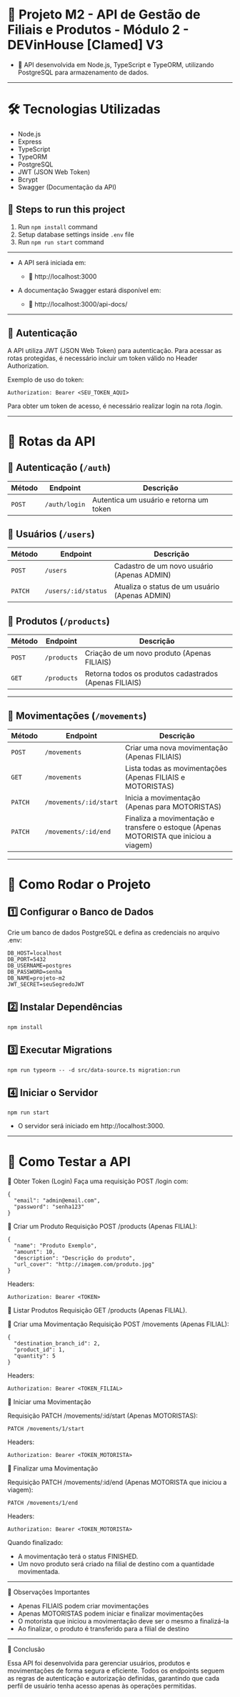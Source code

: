 # 📌 Projeto M2 - API de Gestão de Filiais e Produtos - Módulo 2 - DEVinHouse [Clamed] V3

- 🚀 API desenvolvida em Node.js, TypeScript e TypeORM, utilizando PostgreSQL para armazenamento de dados.

---

# 🛠 Tecnologias Utilizadas
- Node.js
- Express
- TypeScript
- TypeORM
- PostgreSQL
- JWT (JSON Web Token)
- Bcrypt
- Swagger (Documentação da API)

## 📌 Steps to run this project
1. Run `npm install` command
2. Setup database settings inside `.env` file
3. Run `npm run start` command

---

- A API será iniciada em:
  - 📍 http://localhost:3000

- A documentação Swagger estará disponível em:
  - 📄 http://localhost:3000/api-docs/

---

## 🔐 Autenticação
A API utiliza JWT (JSON Web Token) para autenticação. Para acessar as rotas protegidas, é necessário incluir um token válido no Header Authorization.

Exemplo de uso do token:
```
Authorization: Bearer <SEU_TOKEN_AQUI>
```
Para obter um token de acesso, é necessário realizar login na rota /login.

---

# 📌 Rotas da API

## 🔹 **Autenticação (`/auth`)**
| Método | Endpoint  | Descrição |
|--------|----------|-----------|
| `POST` | `/auth/login` | Autentica um usuário e retorna um token |

## 🔹 **Usuários (`/users`)**
| Método  | Endpoint          | Descrição |
|---------|------------------|-----------|
| `POST`  | `/users`         | Cadastro de um novo usuário (Apenas ADMIN) |
| `PATCH` | `/users/:id/status` | Atualiza o status de um usuário (Apenas ADMIN) |

## 🔹 **Produtos (`/products`)**
| Método | Endpoint     | Descrição |
|--------|-------------|-----------|
| `POST` | `/products` | Criação de um novo produto (Apenas FILIAIS) |
| `GET`  | `/products` | Retorna todos os produtos cadastrados (Apenas FILIAIS) |

---

## 🔹 **Movimentações (`/movements`)**
| Método  | Endpoint                  | Descrição |
|---------|--------------------------|-----------|
| `POST`  | `/movements`              | Criar uma nova movimentação (Apenas FILIAIS) |
| `GET`   | `/movements`              | Lista todas as movimentações (Apenas FILIAIS e MOTORISTAS) |
| `PATCH` | `/movements/:id/start`    | Inicia a movimentação (Apenas para MOTORISTAS) |
| `PATCH` | `/movements/:id/end`      | Finaliza a movimentação e transfere o estoque (Apenas MOTORISTA que iniciou a viagem) |

---

# 📖 Como Rodar o Projeto

## 1️⃣ Configurar o Banco de Dados
Crie um banco de dados PostgreSQL e defina as credenciais no arquivo .env:
```
DB_HOST=localhost
DB_PORT=5432
DB_USERNAME=postgres
DB_PASSWORD=senha
DB_NAME=projeto-m2
JWT_SECRET=seuSegredoJWT
```

## 2️⃣ Instalar Dependências
```npm install```

## 3️⃣ Executar Migrations
```npm run typeorm -- -d src/data-source.ts migration:run```

## 4️⃣ Iniciar o Servidor
```npm run start```

- O servidor será iniciado em http://localhost:3000.

---
# 📌 Como Testar a API
🔹 Obter Token (Login)
Faça uma requisição POST /login com:
```
{
  "email": "admin@email.com",
  "password": "senha123"
}
```

🔹 Criar um Produto
Requisição POST /products (Apenas FILIAL):
```
{
  "name": "Produto Exemplo",
  "amount": 10,
  "description": "Descrição do produto",
  "url_cover": "http://imagem.com/produto.jpg"
}
```

Headers:
```
Authorization: Bearer <TOKEN>
```
🔹 Listar Produtos
Requisição GET /products (Apenas FILIAL).

🔹 Criar uma Movimentação
Requisição POST /movements (Apenas FILIAL):
```
{
  "destination_branch_id": 2,
  "product_id": 1,
  "quantity": 5
}
```

Headers:
```
Authorization: Bearer <TOKEN_FILIAL>
```

🔹 Iniciar uma Movimentação

Requisição PATCH /movements/:id/start (Apenas MOTORISTAS):
```
PATCH /movements/1/start
```

Headers:
```
Authorization: Bearer <TOKEN_MOTORISTA>
```

🔹 Finalizar uma Movimentação

Requisição PATCH /movements/:id/end (Apenas MOTORISTA que iniciou a viagem):
```
PATCH /movements/1/end
```

Headers:
```
Authorization: Bearer <TOKEN_MOTORISTA>
```
Quando finalizado:

- A movimentação terá o status FINISHED.
- Um novo produto será criado na filial de destino com a quantidade movimentada.

---

📌 Observações Importantes

- Apenas FILIAIS podem criar movimentações
- Apenas MOTORISTAS podem iniciar e finalizar movimentações
- O motorista que iniciou a movimentação deve ser o mesmo a finalizá-la
- Ao finalizar, o produto é transferido para a filial de destino

---

🚀 Conclusão

Essa API foi desenvolvida para gerenciar usuários, produtos e movimentações de forma segura e eficiente. Todos os endpoints seguem as regras de autenticação e autorização definidas, garantindo que cada perfil de usuário tenha acesso apenas às operações permitidas.
